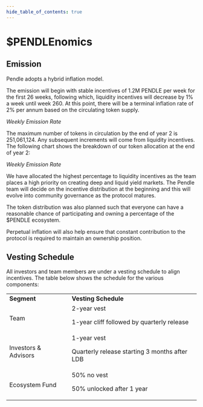 ```yaml
---
hide_table_of_contents: true
---
```


# $PENDLEnomics

## Emission

Pendle adopts a hybrid inflation model.

The emission will begin with stable incentives of 1.2M PENDLE per week for the first 26 weeks, following which, liquidity incentives will decrease by 1% a week until week 260. At this point, there will be a terminal inflation rate of 2% per annum based on the circulating token supply.

<!-- <p id="gdcalert12" ><span style="color: red; font-weight: bold">>>>>>  gd2md-html alert: inline image link here (to images/image12.png). Store image on your image server and adjust path/filename/extension if necessary. </span><br>(<a href="#">Back to top</a>)(<a href="#gdcalert13">Next alert</a>)<br><span style="color: red; font-weight: bold">>>>>> </span></p>

![alt_text](images/image12.png "image_tooltip") -->

_Weekly Emission Rate_

The maximum number of tokens in circulation by the end of year 2 is 251,061,124. Any subsequent increments will come from liquidity incentives. The following chart shows the breakdown of our token allocation at the end of year 2:

<!-- <p id="gdcalert13" ><span style="color: red; font-weight: bold">>>>>>  gd2md-html alert: inline image link here (to images/image13.png). Store image on your image server and adjust path/filename/extension if necessary. </span><br>(<a href="#">Back to top</a>)(<a href="#gdcalert14">Next alert</a>)<br><span style="color: red; font-weight: bold">>>>>> </span></p>

![alt_text](images/image13.png "image_tooltip") -->

_Weekly Emission Rate_

We have allocated the highest percentage to liquidity incentives as the team places a high priority on creating deep and liquid yield markets. The Pendle team will decide on the incentive distribution at the beginning and this will evolve into community governance as the protocol matures.

The token distribution was also planned such that everyone can have a reasonable chance of participating and owning a percentage of the $PENDLE ecosystem.

Perpetual inflation will also help ensure that constant contribution to the protocol is required to maintain an ownership position.

## Vesting Schedule

All investors and team members are under a vesting schedule to align incentives. The table below shows the schedule for the various components:

<table>
  <tr>
   <td><strong>Segment</strong>
   </td>
   <td><strong>Vesting Schedule</strong>
   </td>
  </tr>
  <tr>
   <td>Team
   </td>
   <td>2-year vest

1-year cliff followed by quarterly release
   </td>
  </tr>
  <tr>
   <td>Investors & Advisors
   </td>
   <td>1-year vest

Quarterly release starting 3 months after LDB
   </td>
  </tr>
  <tr>
   <td>Ecosystem Fund
   </td>
   <td>50% no vest

50% unlocked after 1 year
   </td>
  </tr>
</table>
